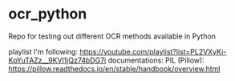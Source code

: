 # ocr_python

Repo for testing out different OCR methods available in Python

playlist I'm following: https://youtube.com/playlist?list=PL2VXyKi-KpYuTAZz__9KVl1jQz74bDG7i
documentations:
    PIL (Pillow): https://pillow.readthedocs.io/en/stable/handbook/overview.html

